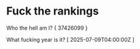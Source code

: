 # Fuck the rankings

Who the hell am I?
{ 37426099 }

What fucking year is it?
[ 2025-07-09T04:00:00Z ]
